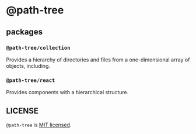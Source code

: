 # @path-tree

## packages

### `@path-tree/collection`

Provides a hierarchy of directories and files from a one-dimensional array of objects, including.

### `@path-tree/react`

Provides components with a hierarchical structure.

## LICENSE

`@path-tree` is [MIT licensed](./LICENSE).

